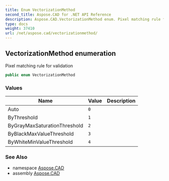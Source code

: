 ```yaml
---
title: Enum VectorizationMethod
second_title: Aspose.CAD for .NET API Reference
description: Aspose.CAD.VectorizationMethod enum. Pixel matching rule for validation
type: docs
weight: 37410
url: /net/aspose.cad/vectorizationmethod/
---
```

## VectorizationMethod enumeration

Pixel matching rule for validation

```csharp
public enum VectorizationMethod
```

### Values

| Name | Value | Description |
| --- | --- | --- |
| Auto | `0` |  |
| ByThreshold | `1` |  |
| ByGrayMaxSaturationThreshold | `2` |  |
| ByBlackMaxValueThreshold | `3` |  |
| ByWhiteMinValueThreshold | `4` |  |

### See Also

* namespace [Aspose.CAD](../../aspose.cad/)
* assembly [Aspose.CAD](../../)


